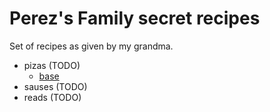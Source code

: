 # Perez's Family secret recipes

Set of recipes as given by my grandma.  

- pizas (TODO)
  - [base](./pizzas/base.md)
- sauses (TODO)
- reads (TODO)